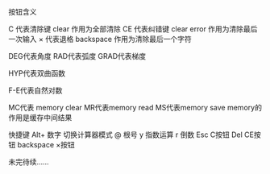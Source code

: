 按钮含义

C
代表清除键 clear
作用为全部清除
CE
代表纠错键 clear error
作用为清除最后一次输入
×
代表退格 backspace
作用为清除最后一个字符

DEG代表角度
RAD代表弧度
GRAD代表梯度

HYP代表双曲函数

F-E代表自然对数

MC代表 memory clear
MR代表memory read
MS代表memory save
memory的作用是缓存中间结果

快捷键
Alt+ 数字	切换计算器模式
@	根号
y	指数运算
r	倒数
Esc 	C按钮
Del	CE按钮
backspace	×按钮



























未完待续……
